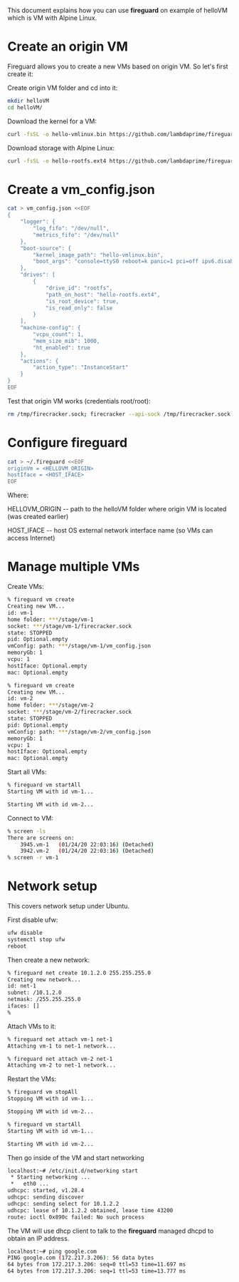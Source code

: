 This document explains how you can use **fireguard** on example of helloVM which is VM with Alpine Linux.

# Create an origin VM

Fireguard allows you to create a new VMs based on origin VM. So let's first create it:

Create origin VM folder and cd into it:

```bash
mkdir helloVM
cd helloVM/
```

Download the kernel for a VM:

```bash
curl -fsSL -o hello-vmlinux.bin https://github.com/lambdaprime/fireguard/raw/master/origin/alpinelinux-3.8-kernel4.14/hello-vmlinux.bin
```

Download storage with Alpine Linux:

```bash
curl -fsSL -o hello-rootfs.ext4 https://github.com/lambdaprime/fireguard/raw/master/origin/alpinelinux-3.8-kernel4.14/hello-rootfs.ext4
```

# Create a vm_config.json

```bash
cat > vm_config.json <<EOF
{
    "logger": {
        "log_fifo": "/dev/null",
        "metrics_fifo": "/dev/null"
    },
    "boot-source": {
        "kernel_image_path": "hello-vmlinux.bin",
        "boot_args": "console=ttyS0 reboot=k panic=1 pci=off ipv6.disable=1"
    },
    "drives": [
        {
            "drive_id": "rootfs",
            "path_on_host": "hello-rootfs.ext4",
            "is_root_device": true,
            "is_read_only": false
        }
    ],
    "machine-config": {
        "vcpu_count": 1,
        "mem_size_mib": 1000,
        "ht_enabled": true
    },
    "actions": {
        "action_type": "InstanceStart"
    }
}
EOF
```

Test that origin VM works (credentials root/root):

```bash
rm /tmp/firecracker.sock; firecracker --api-sock /tmp/firecracker.sock --config-file vm_config.json
```

# Configure fireguard

```bash
cat > ~/.fireguard <<EOF
originVm = <HELLOVM_ORIGIN>
hostIface = <HOST_IFACE>
EOF
```

Where:

HELLOVM_ORIGIN -- path to the helloVM folder where origin VM is located (was created earlier)

HOST\_IFACE -- host OS external network interface name (so VMs can access Internet)

# Manage multiple VMs

Create VMs:

```bash
% fireguard vm create
Creating new VM...
id: vm-1
home folder: ***/stage/vm-1
socket: ***/stage/vm-1/firecracker.sock
state: STOPPED
pid: Optional.empty
vmConfig: path: ***/stage/vm-1/vm_config.json
memoryGb: 1
vcpu: 1
hostIface: Optional.empty
mac: Optional.empty

% fireguard vm create
Creating new VM...
id: vm-2
home folder: ***/stage/vm-2
socket: ***/stage/vm-2/firecracker.sock
state: STOPPED
pid: Optional.empty
vmConfig: path: ***/stage/vm-2/vm_config.json
memoryGb: 1
vcpu: 1
hostIface: Optional.empty
mac: Optional.empty
```

Start all VMs:

```bash
% fireguard vm startAll 
Starting VM with id vm-1...

Starting VM with id vm-2...

```

Connect to VM:

```bash
% screen -ls
There are screens on:
	3945.vm-1	(01/24/20 22:03:16)	(Detached)
	3942.vm-2	(01/24/20 22:03:16)	(Detached)
% screen -r vm-1
```

# Network setup

This covers network setup under Ubuntu.

First disable ufw:

```bash
ufw disable
systemctl stop ufw
reboot
```

Then create a new network:

```bash
% fireguard net create 10.1.2.0 255.255.255.0
Creating new network...
id: net-1
subnet: /10.1.2.0
netmask: /255.255.255.0
ifaces: []
%
```

Attach VMs to it:

```bash
% fireguard net attach vm-1 net-1
Attaching vm-1 to net-1 network...

% fireguard net attach vm-2 net-1
Attaching vm-2 to net-1 network...
```

Restart the VMs:

```bash
% fireguard vm stopAll
Stopping VM with id vm-1...

Stopping VM with id vm-2...

% fireguard vm startAll
Starting VM with id vm-1...

Starting VM with id vm-2...
```

Then go inside of the VM and start networking

```bash
localhost:~# /etc/init.d/networking start
 * Starting networking ...
 *   eth0 ...
udhcpc: started, v1.28.4
udhcpc: sending discover
udhcpc: sending select for 10.1.2.2
udhcpc: lease of 10.1.2.2 obtained, lease time 43200
route: ioctl 0x890c failed: No such process                               [ ok ]
```

The VM will use dhcp client to talk to the **fireguard** managed dhcpd to obtain an IP address.

```bash
localhost:~# ping google.com
PING google.com (172.217.3.206): 56 data bytes
64 bytes from 172.217.3.206: seq=0 ttl=53 time=11.697 ms
64 bytes from 172.217.3.206: seq=1 ttl=53 time=13.777 ms
```